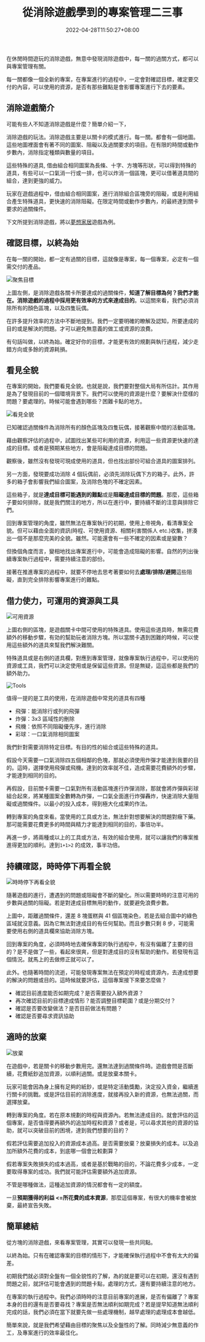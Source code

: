 ﻿---
title: 從消除遊戲學到的專案管理二三事
description: 管理無所不在，就連消除遊戲之中，也可以看到專案管理。遊戲中的每一關都像一個全新的專案，在專案進行的過程中，確認目標、交付內容，可用資源、影響專案的難點。
date: 2022-04-28T11:50:27+08:00
lastmod: 2023-11-23T09:36:25+08:00
tags:
  - 自我修練
  - 刻意練習
  - 思維模式
categories:
  - 專案管理
keywords:
  - 專案管理
  - 以終為始
slug: concepts-of-project-management-from-elimination-games
---

在休閒時間遊玩的消除遊戲，無意中發現消除遊戲中，每一關的過關方式，都可以與專案管理有關。

每一關都像一個全新的專案，在專案進行的過程中，一定會對確認目標，確定要交付的內容，可以使用的資源，是否有那些難點是會影響專案進行下去的要素。

<!--more-->

## 消除遊戲簡介

可能有些人不知道消除遊戲是什麼？簡單介紹一下，

消除遊戲的玩法。消除遊戲主要是以關卡的模式進行。每一關。都會有一個地圖。這些地圖裡面會有著不同的圖案、阻礙以及過關要求的項目。在有限的時間或動作步數內，消除指定種類與數量的項目。

這些特殊的道具, 借由組合相同圖案為長條、十字、方塊等形狀，可以得到特殊的道具，有些可以一口氣消一行或一排，也可以炸消一個區塊，更可以借著道具間的組合，達到更強的威力。

玩家在遊戲過程中，借由組合相同圖案，進行消除組合區塊旁的阻礙，或是利用組合產生特殊道具，更快速的消除阻礙。在限定時間或動作步數內，的最終達到關卡要求的過關條件。

下文所提到消除遊戲，將以[夢想家居](https://play.google.com/store/apps/details?id=com.spacegame.homedesign&hl=zh_TW&gl=US)遊戲為例。

## 確認目標，以終為始

在每一關的開始，都一定有過關的目標，這就像是專案，每一個專案，必定有一個需交付的產品。

![聚焦目標](images/Focus_Goal.png)

上圖左側，是消除遊戲各關卡所要達成的過關條件，**知道了解目標為何？我們才能在。消除遊戲的過程中採用更有效率的方式來達成目的**。以這關來看，我們必須消除所有的顏色區塊，以及四隻玩偶。

在許多提升效率的方法中不斷地提到。我們一定要明確的瞭解及認知，所要達成的目的或是解決的問題。才可以避免無意義的做工或資源的浪費。

有句話叫做，以終為始。確定好你的目標，才能更有效的規劃與執行過程，減少走錯方向或多餘的資源耗損。

## 看見全貌

在專案的開始，我們要看見全貌。也就是說，我們要對整個大局有所估計。其作用是為了發現目前的一個環境背景下。我們可以使用的資源是什麼？要解決什麼樣的問題？要處理的。時候可能會遇到哪些？困難卡點的地方。

![看見全貌](images/full_view.png)

已知確認過關條件為消除所有的顏色區塊及四隻玩偶，接著觀察中間的活動區塊。

藉由觀察評估的過程中，試圖找出某些可利用的資源，利用這一些資源更快速的達成的目標。或者是預期某些地方，會是阻礙達成目標的問題。

觀察後，雖然沒有發現可現成使用的道具，但也找出部份可組合道具的圖案排列。

另一方面，發現要成功消除 4 個玩偶前，必須先消除玩偶下方的箱子。此外，許多的箱子會影響我們組合圖案，及消除色塊的不確定因素。

這些箱子，就是**達成目標可能遇到的難點**或是**阻礙達成目標的問題**。那麼，這些箱子要如何排除，就是我們關注的地方，所以在進行中，要持續不斷的注意與排除它們。

回到專案管理的角度，雖然無法在專案執行的初期，使用上帝視角，看清專案全貌。但可以藉由全面的資訊(時程、可使用資源、相關利害關係人 etc.)收集，拼湊出一個不是那麼完美的全貌。雖然。可能還會有一些不確定的因素或是變數？

但換個角度而言，變相地找出專案進行中，可能會造成阻礙的影響。自然的列出後續專案執行過程中，需要持續注意的部份。

接著在推進專案的過程中，就要不停地去思考著要如何去**處理/排除/避開**這些阻礙，直到完全排除影響專案進行的難點。

## 借力使力，可運用的資源與工具

![可用資源](images/Resource.png)

上圖右側的區塊，是遊戲關卡中間可使用的特殊道具。使用這些道具時，無需花費額外的移動步驟，有効的幫助玩者消除方塊。所以當關卡遇到困難的時候，可以使用這些額外的道具來幫我們解決難關。

特殊道具或是右側的道具欄，對應到專案管理，就像專案執行過程中，可以使用的資源或工具，我們可以決定使用或是保留這些資源。但是無疑，這這些都是我們的額外助力。

![Tools](images/tools.png)

值得一提的是工具的使用，在消除遊戲中常見的道具有四種

- 飛彈：能消除行或列的飛彈
- 炸彈：3x3 區域性的刪除
- 飛機：依照不同阻礙優先序，進行消除
- 彩球：一口氣消除相同圖案

我們針對需要消除特定目標。有目的性的組合或這些特殊的道具。

假設今天需要一口氣消除四五個相鄰的色塊，那就必須使用炸彈才能達到我要的目的。這時，選擇使用飛彈或飛機。達到的效率就不佳，造成需要花費額外的步驟，才能達到相同的目的。

再假設，目前關卡需要一口氣對所有活動區塊進行炸彈消除，那就會將炸彈與彩球組合起來，將某種圖案全數轉為炸彈，一口氣全面進行炸彈轟炸，快速消除大量阻礙或過關條件。以最小的投入成本，得到極大化成果的作法。

轉到專案的角度來看。當使用的工具或方法，無法針對想要解決的問題對癥下藥。那可能需要花費更多的時間與精力才能達到相同的目的，事倍功半。

再進一步，將兩種或以上的工具或方法，有效的組合使用，就可以讓我們的專案推進得更加的順利。達到`1+1>2` 的成效，事半功倍。

## 持續確認，時時停下再看全貌

![時時停下再看全貌](images/anytime.png)

隨著遊戲的進行，遭遇到的問題或阻礙會不斷的變化。所以需要時時的注意可用的步數與過關的阻礙。若是對達成目標無用的動作，就要避免浪費步數。

上圖中，距離過關條件，還差 8 塊蛋糕與 41 個區塊染色，若是去組合圖中的綠色區域就沒意義。因為它無法對達成目的有任何幫助。而且步數只剩 8 步，可能需要使用右側的道具欄來協助消除方塊。

回到專案的角度，必須時時地去確保專案的執行過程中，有沒有偏離了主要的目的？是不是做了一些，看起來很爽，但是對達成目的沒有幫助的動作。若發現有這個情況。就馬上的去做修正就可以了。

此外。也隨著時間的流逝，可能發現專案無法在預定的時程或資源內，去達成想要的解決的問題或目的。這時候就要評估，這個專案接下來要怎麼做？

- 確認目前進度能否如期完成？是否需要投入額外資源？
- 再次確認目前的目標達成情形？能否調整目標範圍？或是分期交付？
- 確認是否要改變做法？是否目前做法有問題？
- 確認是否要尋求資訊協助

## 適時的放棄

![放棄](images/abort.png)

在遊戲中，若是關卡的移動步數用完。還無法達到過關條件時。遊戲會問是否斷續，花費紙鈔追加資源，以順利過關。或是放棄本關卡。

玩家可能會因為身上擁有足夠的紙鈔，或是特定活動獎勵，決定投入資金，繼續進行關卡的挑戰。或是評估目前的消除進度，就接再投入新的資源，也無法過關，而選擇放棄。

轉到專案的角度。若在原本規劃的時程與資源內。若無法達成目的。就會評估的這個專案，是否值得要再額外的追加時程和資源？或者是，可以尋求其他的資源的協助，就可以突破目前的困境，達到我們想要的目的？

假若評估需要追加投入的資源成本過高。是否需要放棄？放棄損失的成本。以及追加所額外花費的成本，到底哪一個會比較劃算？

假若專案失敗損失的成本過高，或者是基於戰略的目的，不論花費多少成本，一定要取得專案的成功。我們就可能評估需要額外追加資源。

不管是哪種做法，這種追加資源的情況都會有一定的額度。

一旦**預期獲得的利益 <=所花費的成本資源**，那麼這個專案，有很大的機率會被放棄，最終宣告失敗。

## 簡單總結

從方塊的消除遊戲，來看專案管理，其實可以發現一些共同點。

以終為始。只有在確認專案的目標的情形下，才能確保執行過程中不會有太大的偏差。

初期我們就必須對全盤有一個全貌性的了解，為的就是要可以在初期，還沒有遇到問題之前，就評估可能會遇到的問題卡點，處理的方式，還有要持續注意的地方。

在專案的執行過程中。我們必須時時的注意目前專案的進展，是否有偏離了？專案本身的目的還有是否要尋找？專案是否無法順利如期完成？若是提早知道無法順利完成的話，我們必須在當下就要先做一些處理機制，越早處理的處理成本會越低。

簡單來說，就是我們希望藉由目標的聚焦以及全盤性的了解。同時減少無意義的作工，及專案進行的效率最佳化。
